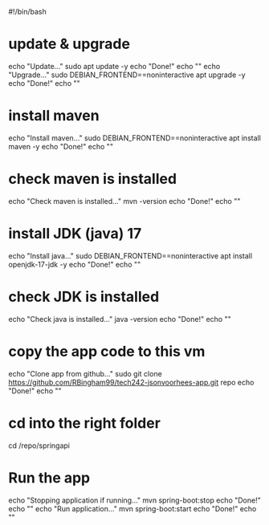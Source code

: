 #!/bin/bash

# update & upgrade
echo "Update..."
sudo apt update -y
echo "Done!"
echo ""
echo "Upgrade..."
sudo DEBIAN_FRONTEND==noninteractive apt upgrade -y
echo "Done!"
echo ""
# install maven
echo "Install maven..."
sudo DEBIAN_FRONTEND==noninteractive apt install maven -y
echo "Done!"
echo ""
# check maven is installed
echo "Check maven is installed..."
mvn -version
echo "Done!"
echo ""
# install JDK (java) 17
echo "Install java..."
sudo DEBIAN_FRONTEND==noninteractive apt install openjdk-17-jdk -y
echo "Done!"
echo ""
# check JDK is installed
echo "Check java is installed..."
java -version
echo "Done!"
echo ""
# copy the app code to this vm
echo "Clone app from github..."
sudo git clone https://github.com/RBingham99/tech242-jsonvoorhees-app.git repo
echo "Done!"
echo ""
# cd into the right folder
cd /repo/springapi
# Run the app
echo "Stopping application if running..."
mvn spring-boot:stop
echo "Done!"
echo ""
echo "Run application..."
mvn spring-boot:start
echo "Done!"
echo ""
